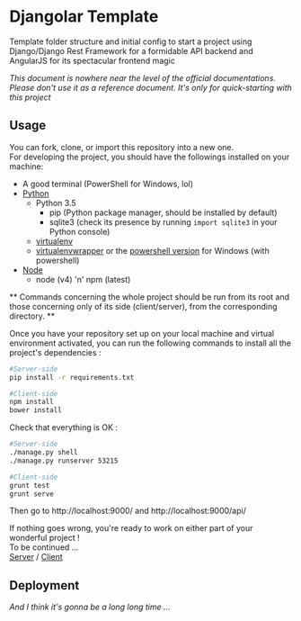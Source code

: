 # Djangolar Template
Template folder structure and initial config to start a project using
Django/Django Rest Framework for a formidable API backend and AngularJS for its
spectacular frontend magic

*This document is nowhere near the level of the official documentations. Please don't use it as a reference document. It's only for quick-starting with this project*

## Usage
You can fork, clone, or import this repository into a new one.  
For developing the project, you should have the followings installed on your machine:
- A good terminal (PowerShell for Windows, lol)
- [Python](https://www.python.org/)
  - Python 3.5
    - pip (Python package manager, should be installed by default)
    - sqlite3 (check its presence by running `import sqlite3` in your Python console)
  - [virtualenv](https://pypi.python.org/pypi/virtualenv)
  - [virtualenvwrapper](https://pypi.python.org/pypi/virtualenvwrapper)
  or the [powershell version](https://pypi.python.org/pypi/virtualenvwrapper-powershell)
  for Windows (with powershell)
- [Node](https://nodejs.org/en/)
  - node (v4) 'n' npm (latest)

**
Commands concerning the whole project should be run from its root and those concerning only of its side (client/server), from the corresponding directory.
**

Once you have your repository set up on your local machine and virtual environment activated, you can run the following commands to install all the project's dependencies :
```sh
#Server-side
pip install -r requirements.txt

#Client-side
npm install
bower install
```

Check that everything is OK :
```sh
#Server-side
./manage.py shell
./manage.py runserver 53215

#Client-side
grunt test
grunt serve
```
Then go to http://localhost:9000/ and http://localhost:9000/api/

If nothing goes wrong, you're ready to work on either part of your wonderful project !  
To be continued ...  
[Server](server/) / [Client](client/)

## Deployment
*And I think it's gonna be a long long time ...*
